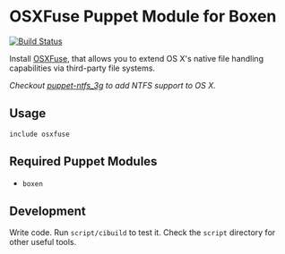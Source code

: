 # OSXFuse Puppet Module for Boxen

[![Build Status](https://travis-ci.org/jverdeyen/puppet-osxfuse.png?branch=master)](https://travis-ci.org/jverdeyen/puppet-osxfuse)

Install [OSXFuse](http://osxfuse.github.io), that allows you to extend OS X's native file handling capabilities via third-party file systems.

_Checkout [puppet-ntfs_3g](http://github.com/MoOx/puppet-ntfs_3g) to add NTFS support to OS X._

## Usage

```puppet
include osxfuse
```

## Required Puppet Modules

* `boxen`

## Development

Write code. Run `script/cibuild` to test it. Check the `script`
directory for other useful tools.
